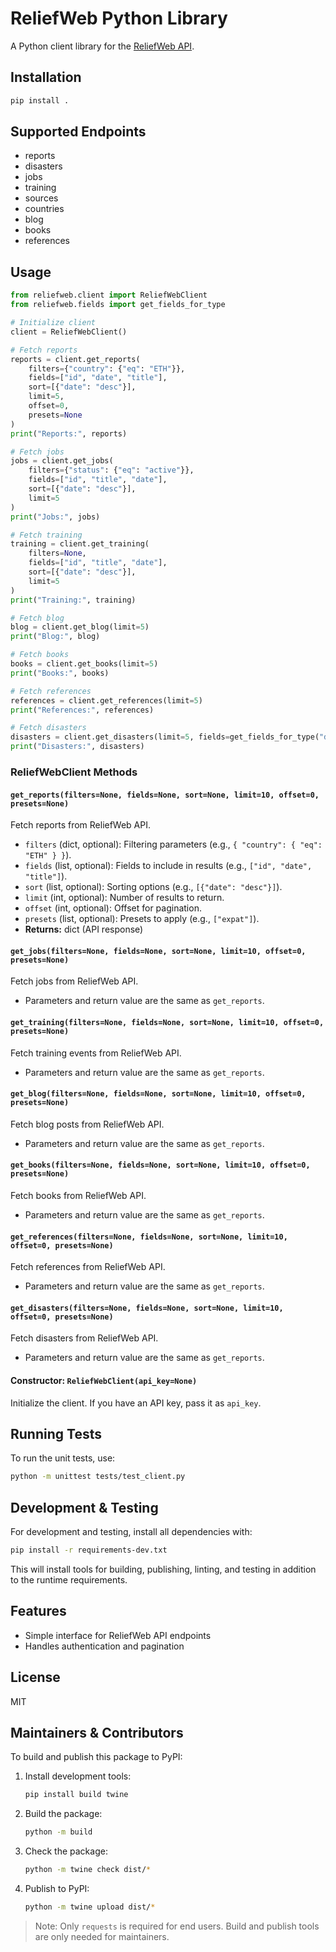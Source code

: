 # ReliefWeb Python Library

A Python client library for the [ReliefWeb API](https://apidoc.reliefweb.int/).

## Installation

```bash
pip install .
```

## Supported Endpoints

- reports
- disasters
- jobs
- training
- sources
- countries
- blog
- books
- references

## Usage

```python
from reliefweb.client import ReliefWebClient
from reliefweb.fields import get_fields_for_type

# Initialize client
client = ReliefWebClient()

# Fetch reports
reports = client.get_reports(
    filters={"country": {"eq": "ETH"}},
    fields=["id", "date", "title"],
    sort=[{"date": "desc"}],
    limit=5,
    offset=0,
    presets=None
)
print("Reports:", reports)

# Fetch jobs
jobs = client.get_jobs(
    filters={"status": {"eq": "active"}},
    fields=["id", "title", "date"],
    sort=[{"date": "desc"}],
    limit=5
)
print("Jobs:", jobs)

# Fetch training
training = client.get_training(
    filters=None,
    fields=["id", "title", "date"],
    sort=[{"date": "desc"}],
    limit=5
)
print("Training:", training)

# Fetch blog
blog = client.get_blog(limit=5)
print("Blog:", blog)

# Fetch books
books = client.get_books(limit=5)
print("Books:", books)

# Fetch references
references = client.get_references(limit=5)
print("References:", references)

# Fetch disasters
disasters = client.get_disasters(limit=5, fields=get_fields_for_type("disasters"))
print("Disasters:", disasters)
```

### ReliefWebClient Methods

#### `get_reports(filters=None, fields=None, sort=None, limit=10, offset=0, presets=None)`
Fetch reports from ReliefWeb API.
- `filters` (dict, optional): Filtering parameters (e.g., `{ "country": { "eq": "ETH" } }`).
- `fields` (list, optional): Fields to include in results (e.g., `["id", "date", "title"]`).
- `sort` (list, optional): Sorting options (e.g., `[{"date": "desc"}]`).
- `limit` (int, optional): Number of results to return.
- `offset` (int, optional): Offset for pagination.
- `presets` (list, optional): Presets to apply (e.g., `["expat"]`).
- **Returns:** dict (API response)

#### `get_jobs(filters=None, fields=None, sort=None, limit=10, offset=0, presets=None)`
Fetch jobs from ReliefWeb API.
- Parameters and return value are the same as `get_reports`.

#### `get_training(filters=None, fields=None, sort=None, limit=10, offset=0, presets=None)`
Fetch training events from ReliefWeb API.
- Parameters and return value are the same as `get_reports`.

#### `get_blog(filters=None, fields=None, sort=None, limit=10, offset=0, presets=None)`
Fetch blog posts from ReliefWeb API.
- Parameters and return value are the same as `get_reports`.

#### `get_books(filters=None, fields=None, sort=None, limit=10, offset=0, presets=None)`
Fetch books from ReliefWeb API.
- Parameters and return value are the same as `get_reports`.

#### `get_references(filters=None, fields=None, sort=None, limit=10, offset=0, presets=None)`
Fetch references from ReliefWeb API.
- Parameters and return value are the same as `get_reports`.

#### `get_disasters(filters=None, fields=None, sort=None, limit=10, offset=0, presets=None)`
Fetch disasters from ReliefWeb API.
- Parameters and return value are the same as `get_reports`.

#### Constructor: `ReliefWebClient(api_key=None)`
Initialize the client. If you have an API key, pass it as `api_key`.

## Running Tests

To run the unit tests, use:

```bash
python -m unittest tests/test_client.py
```

## Development & Testing

For development and testing, install all dependencies with:

```bash
pip install -r requirements-dev.txt
```

This will install tools for building, publishing, linting, and testing in addition to the runtime requirements.

## Features
- Simple interface for ReliefWeb API endpoints
- Handles authentication and pagination

## License
MIT

## Maintainers & Contributors

To build and publish this package to PyPI:

1. Install development tools:
   ```bash
   pip install build twine
   ```
2. Build the package:
   ```bash
   python -m build
   ```
3. Check the package:
   ```bash
   python -m twine check dist/*
   ```
4. Publish to PyPI:
   ```bash
   python -m twine upload dist/*
   ```

> Note: Only `requests` is required for end users. Build and publish tools are only needed for maintainers.

